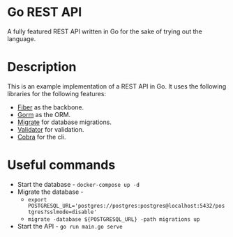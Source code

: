 # Go REST API
A fully featured REST API written in Go for the sake of trying out the language.

# Description
This is an example implementation of a REST API in Go. It uses the following libraries for the following features:
* [Fiber](https://github.com/gofiber/fiber) as the backbone.
* [Gorm](https://github.com/go-gorm/gorm) as the ORM.
* [Migrate](https://github.com/golang-migrate/migrate) for database migrations.
* [Validator](https://github.com/go-playground/validator) for validation.
* [Cobra](https://github.com/spf13/cobra) for the cli.

# Useful commands
* Start the database - `docker-compose up -d`
* Migrate the database -
	* `export POSTGRESQL_URL='postgres://postgres:postgres@localhost:5432/postgres?sslmode=disable'`
	* `migrate -database ${POSTGRESQL_URL} -path migrations up`
* Start the API - `go run main.go serve`
